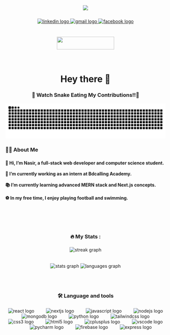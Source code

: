 <div align="center">
  <img  src="https://res.cloudinary.com/nasir1290/image/upload/v1723699050/linkedin-banner_vmesxx.png"  />
</div>

###

<div align="center">
  <a href="https://www.linkedin.com/in/md-nasir-mollah-7863a6291/" target="_blank">
    <img src="https://img.shields.io/static/v1?message=LinkedIn&logo=linkedin&label=&color=0077B5&logoColor=white&labelColor=&style=for-the-badge" height="25" alt="linkedin logo"  />
  </a>
  <a href="nasirmollah192@gmail.com" target="_blank">
    <img src="https://img.shields.io/static/v1?message=Gmail&logo=gmail&label=&color=D14836&logoColor=white&labelColor=&style=for-the-badge" height="25" alt="gmail logo"  />
  </a>
  <a href="https://www.facebook.com/profile.php?id=100029136485878" target="_blank">
    <img src="https://img.shields.io/static/v1?message=Facebook&logo=facebook&label=&color=1877F2&logoColor=white&labelColor=&style=for-the-badge" height="25" alt="facebook logo"  />
  </a>
</div>

###

</br>
<div align="center">
  <img height="40rem" width="180rem" src="https://visitor-badge.laobi.icu/badge?page_id=Nasir1290.Nasir1290&"  />
</div>
</br>
</br>

###

<h1 align="center" >Hey there 👋</h1>

###


<h3 align="center">🐍 Watch Snake Eating My Contributions!!🐍</h3>
<img src="https://raw.githubusercontent.com/Nasir1290/Nasir1290/output/snake.svg" alt="Snake animation" />

###


<h3 align="left">👩‍💻  About Me</h3>

###

<h4 align="left">👋 Hi, I’m Nasir, a full-stack web developer and computer science student.<br><br>🔭 I’m currently working as an intern at Bdcalling Academy.<br><br>📚 I’m currently learning advanced MERN stack and Next.js concepts.<br><br>⚽ In my free time, I enjoy playing football and swimming.</h4>

###


</br>
</br>
</br>
<h3 align="center">🔥   My Stats :</h3>

###

<div align="center">
  <img src="https://streak-stats.demolab.com?user=Nasir1290&locale=en&mode=daily&theme=dark&hide_border=false&border_radius=5&order=3" height="220" alt="streak graph"  />
</div>

<br/>
<br/>
<div align="center">
  <img src="https://github-readme-stats.vercel.app/api?username=Nasir1290&hide_title=false&hide_rank=false&show_icons=true&include_all_commits=true&count_private=true&disable_animations=false&theme=dracula&locale=en&hide_border=false&order=1" height="150" alt="stats graph"  />
  <img src="https://github-readme-stats.vercel.app/api/top-langs?username=Nasir1290&locale=en&hide_title=false&layout=compact&card_width=320&langs_count=9&theme=dracula&hide_border=false&order=2" height="150" alt="languages graph"  />
</div>

</br>
</br>
</br>
<h3 align="center">🛠 Language and tools</h3>

###

<div align="center">
  <img src="https://cdn.jsdelivr.net/gh/devicons/devicon/icons/react/react-original.svg" height="60" alt="react logo"  />
  <img width="29" />
  <img src="https://cdn.jsdelivr.net/gh/devicons/devicon/icons/nextjs/nextjs-original.svg" height="60" alt="nextjs logo"  />
  <img width="29" />
  <img src="https://cdn.jsdelivr.net/gh/devicons/devicon/icons/javascript/javascript-original.svg" height="60" alt="javascript logo"  />
  <img width="29" />
  <img src="https://cdn.jsdelivr.net/gh/devicons/devicon/icons/nodejs/nodejs-original.svg" height="60" alt="nodejs logo"  />
  <img width="29" />
  <img src="https://cdn.jsdelivr.net/gh/devicons/devicon/icons/mongodb/mongodb-original.svg" height="60" alt="mongodb logo"  />
  <img width="29" />
  <img src="https://cdn.jsdelivr.net/gh/devicons/devicon/icons/python/python-original.svg" height="60" alt="python logo"  />
  <img width="29" />
  <img src="https://cdn.jsdelivr.net/gh/devicons/devicon/icons/tailwindcss/tailwindcss-original-wordmark.svg" height="60" alt="tailwindcss logo"  />
  <img width="29" />
  <img src="https://cdn.jsdelivr.net/gh/devicons/devicon/icons/css3/css3-original.svg" height="60" alt="css3 logo"  />
  <img width="29" />
  <img src="https://cdn.jsdelivr.net/gh/devicons/devicon/icons/html5/html5-original.svg" height="60" alt="html5 logo"  />
  <img width="29" />
  <img src="https://cdn.jsdelivr.net/gh/devicons/devicon/icons/cplusplus/cplusplus-original.svg" height="60" alt="cplusplus logo"  />
  <img width="29" />
  <img src="https://cdn.jsdelivr.net/gh/devicons/devicon/icons/vscode/vscode-original.svg" height="60" alt="vscode logo"  />
  <img width="29" />
  <img src="https://cdn.jsdelivr.net/gh/devicons/devicon/icons/pycharm/pycharm-original.svg" height="60" alt="pycharm logo"  />
  <img width="29" />
  <img src="https://cdn.jsdelivr.net/gh/devicons/devicon/icons/firebase/firebase-plain.svg" height="60" alt="firebase logo"  />
  <img width="29" />
  <img src="https://cdn.jsdelivr.net/gh/devicons/devicon/icons/express/express-original.svg" height="60" alt="express logo"  />
</div>

###




